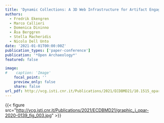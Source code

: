 ```yaml
---
title: 'Dynamic Collections: A 3D Web Infrastructure for Artifact Engagement'
authors:
  - Fredrik Ekengren
  - Marco Callieri
  - Domenica Dininno
  - Åsa Berggren
  - Stella Macheridis
  - Nicolo Dell Unto
date: '2021-01-01T00:00:00Z'
publication_types: ['paper-conference']
publication: '*Open Archaeology*'
featured: false

image:
#    caption: 'Image'
    focal_point: ''
    preview_only: false
    share: false
url_pdf: http://vcg.isti.cnr.it/Publications/2021/ECDBMD21/10.1515_opar-2020-0139.pdf
---
```

{{< figure src="http://vcg.isti.cnr.it/Publications/2021/ECDBMD21/graphic_j_opar-2020-0139_fig_003.jpg" >}}
